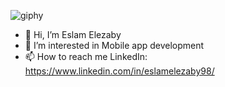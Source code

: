 ![giphy](https://user-images.githubusercontent.com/85620139/129036018-40854b69-6802-4b50-a4db-a62831548a0a.gif)


- 👋 Hi, I’m Eslam Elezaby
- 👀 I’m interested in Mobile app development
- 📫 How to reach me
LinkedIn:  https://www.linkedin.com/in/eslamelezaby98/

<!---
eslamelezaby98/eslamelezaby98 is a ✨ special ✨ repository because its `README.md` (this file) appears on your GitHub profile.
You can click the Preview link to take a look at your changes.
--->
